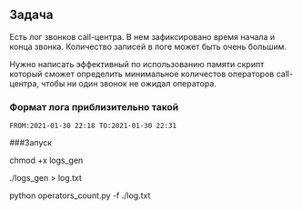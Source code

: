 ## Задача
Есть лог звонков call-центра. В нем зафиксировано время начала и конца звонка.
Количество записей в логе может быть очень большим.


Нужно написать эффективный по использованию памяти скрипт который сможет определить минимальное количестов операторов call-центра, чтобы ни один звонок не ожидал оператора.

### Формат лога приблизительно такой
```
FROM:2021-01-30 22:18 TO:2021-01-30 22:31
```

###Запуск

chmod +x logs_gen

./logs_gen > log.txt

python operators_count.py -f ./log.txt
